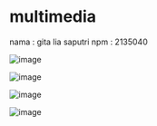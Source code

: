 # multimedia

nama : gita lia saputri
npm : 2135040

![image](https://user-images.githubusercontent.com/114055814/191457143-1a4d7d8d-8783-4dd8-a121-2d849b5e6371.png)

![image](https://user-images.githubusercontent.com/114055814/191457194-4e85fd24-6031-4395-929c-21703184b592.png)

![image](https://user-images.githubusercontent.com/114055814/191457254-a313b9b2-978c-46a2-bb31-b402a4acff35.png)

![image](https://user-images.githubusercontent.com/114055814/191457056-cb068bf7-34c5-4524-9e4b-b9aab65c65f3.png)
